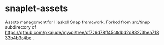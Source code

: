 # snaplet-assets
Assets management for Haskell Snap framework.
Forked from src/Snap subdirectory of https://github.com/pikajude/myapi/tree/cf726d78ff45c0dbd2d83273bea71833b4b3c4be .
